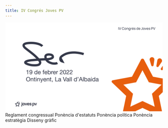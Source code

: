 ```yaml
---
title: IV Congrés Joves PV
---
```


<img src="IV congres SER.png" alt="Imatge del IV Congrés de Joves PV" width="800">

<nuxt-link to="/jovespv/reglament" class="doc-button mb-4">
Reglament congressual
</nuxt-link>

<nuxt-link to="/jovespv/estatuts" class="doc-button mb-4">
Ponència d'estatuts
</nuxt-link>

<nuxt-link to="/jovespv/politica" class="doc-button mb-4">
Ponència política
</nuxt-link>

<nuxt-link to="/jovespv/estrategia" class="doc-button mb-4">
Ponència estratègia
</nuxt-link>

<nuxt-link to="/jovespv/grafic" class="doc-button mb-4">
Disseny gràfic
</nuxt-link>
